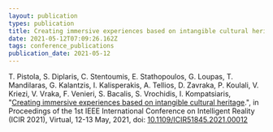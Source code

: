```yaml
---
layout: publication
types: publication
title: Creating immersive experiences based on intangible cultural heritage
date: 2021-05-12T07:09:26.162Z
tags: conference_publications
publication_date: 2021-05-12
---
```

<!--StartFragment-->

T. Pistola, S. Diplaris, C. Stentoumis, E. Stathopoulos, G. Loupas, T. Mandilaras, G. Kalantzis, I. Kalisperakis, A. Tellios, D. Zavraka, P. Koulali, V. Kriezi, V. Vraka, F. Venieri, S. Bacalis, S. Vrochidis, I. Kompatsiaris, "[Creating immersive experiences based on intangible cultural heritage](https://ieeexplore.ieee.org/stamp/stamp.jsp?arnumber=9480948&casa_token=S16k9GN74pYAAAAA:uWlkpLgx0Q1FGsuXXXdBGS2zd9YJ8B9Ie3-CG15WZ_YGgeAjFvGOchrunkmSmAgN1OS1nVkz&tag=1).", in Proceedings of the 1st IEEE International Conference on Intelligent Reality (ICIR 2021), Virtual, 12-13 May, 2021, doi: [10.1109/ICIR51845.2021.00012](https://ieeexplore.ieee.org/document/9480948)

<!--EndFragment-->